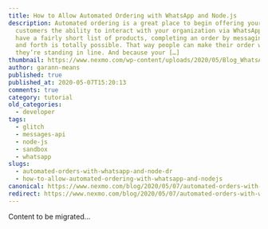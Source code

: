 ```yaml
---
title: How to Allow Automated Ordering with WhatsApp and Node.js
description: Automated ordering is a great place to begin offering your
  customers the ability to interact with your organization via WhatsApp. If you
  have a fairly short list of products, completing an order by messaging back
  and forth is totally possible. That way people can make their order while
  they’re standing in line. And because your […]
thumbnail: https://www.nexmo.com/wp-content/uploads/2020/05/Blog_WhatsApp_Node-js_1200x600.png
author: garann-means
published: true
published_at: 2020-05-07T15:20:13
comments: true
category: tutorial
old_categories:
  - developer
tags:
  - glitch
  - messages-api
  - node-js
  - sandbox
  - whatsapp
slugs:
  - automated-orders-with-whatsapp-and-node-dr
  - how-to-allow-automated-ordering-with-whatsapp-and-nodejs
canonical: https://www.nexmo.com/blog/2020/05/07/automated-orders-with-whatsapp-and-node-dr
redirect: https://www.nexmo.com/blog/2020/05/07/automated-orders-with-whatsapp-and-node-dr
---
```

Content to be migrated...